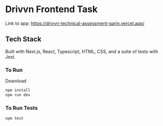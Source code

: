 # Drivvn Frontend Task

Link to app: https://drivvn-technical-assessment-garin.vercel.app/

## Tech Stack 

Built with Next.js, React, Typescript, HTML, CSS, and a suite of tests with Jest. 

### To Run

Download

```bash
npm install
npm run dev
```

### To Run Tests

```bash
npm test
```




